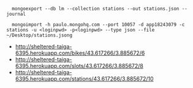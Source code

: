 
```
  mongoexport --db lm --collection stations --out stations.json --journal

  mongoimport -h paulo.mongohq.com --port 10057 -d app18243079 -c stations -u <loginpwd> -p<loginpwd> --type json --file ~/Desktop/stations.jsong
```

- http://sheltered-taiga-6395.herokuapp.com/bikes/43.617266/3.885672/6
- http://sheltered-taiga-6395.herokuapp.com/slots/43.617266/3.885672/8
- http://sheltered-taiga-6395.herokuapp.com/stations/43.617266/3.885672/10
